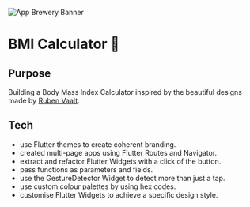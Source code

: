 ![App Brewery Banner](https://github.com/londonappbrewery/Images/blob/master/AppBreweryBanner.png)


# BMI Calculator 💪

## Purpose

Building a Body Mass Index Calculator inspired by the beautiful designs made by [Ruben Vaalt](https://dribbble.com/shots/4585382-Simple-BMI-Calculator).

## Tech

- use Flutter themes to create coherent branding.
- created multi-page apps using Flutter Routes and Navigator.
- extract and refactor Flutter Widgets with a click of the button.
- pass functions as parameters and fields.
- use the GestureDetector Widget to detect more than just a tap.
- use custom colour palettes by using hex codes.
- customise Flutter Widgets to achieve a specific design style.
